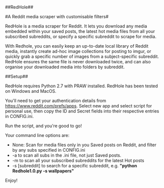 ##RedHole##

#A Reddit media scraper with customisable filters#

RedHole is a media scraper for Reddit. It lets you download any media embedded within your saved posts, the latest hot media files from all your subscribed subreddits, or specify a specific subreddit to scrape for media. 

With Redhole, you can easily keep an up-to-date local library of Reddit media, instantly create ad-hoc image collections for posting to imgur, or quickly grab a specific number of images from a subject-specific subreddit. RedHole ensures the same file is never downloaded twice, and can also organise your downloaded media into folders by subreddit.

##Setup##

RedHole requires Python 2.7 with PRAW installed. RedHole has been tested on Windows and MacOS. 

You'll need to get your authentication details from https://www.reddit.com/prefs/apps. Select new app and select script for personal use, then copy the ID and Secret fields into their respective entries in CONFIG.ini. 

Run the script, and you're good to go!

Your command line options are:

* None: Scan for media files only in you Saved posts on Reddit, and filter by any subs specified in CONFIG.ini
* -a to scan all subs in the .ini file, not just Saved posts.
* -m to scan all your subscribed subreddits for the latest Hot posts
* -s [subreddit] to search for a specific subreddit, e.g. **"python Redhole1.0.py -s wallpapers"**

Enjoy!
